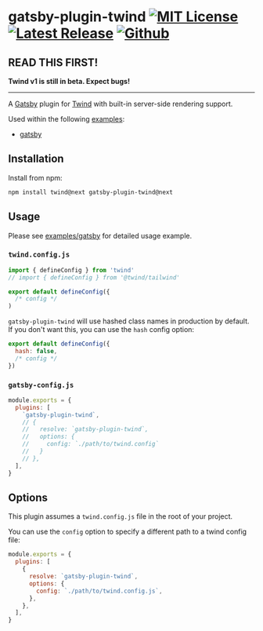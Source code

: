 # gatsby-plugin-twind [![MIT License](https://flat.badgen.net/github/license/tw-in-js/twind)](https://github.com/tw-in-js/twind/blob/next/LICENSE) [![Latest Release](https://flat.badgen.net/npm/v/gatsby-plugin-twind/next?icon=npm&label&cache=10800&color=blue)](https://www.npmjs.com/package/gatsby-plugin-twind/v/next) [![Github](https://flat.badgen.net/badge/icon/tw-in-js%2Ftwind%23gatsby-plugin?icon=github&label)](https://github.com/tw-in-js/twind/tree/next/packages/gatsby-plugin)

## READ THIS FIRST!

**Twind v1 is still in beta. Expect bugs!**

---

A [Gatsby](https://github.com/gatsbyjs/gatsby) plugin for [Twind](<(https://www.npmjs.com/package/twind)>) with built-in server-side rendering support.

Used within the following [examples](https://github.com/tw-in-js/twind/tree/next/examples):

- [gatsby](https://github.com/tw-in-js/twind/tree/next/examples/with-gatsby)

## Installation

Install from npm:

```sh
npm install twind@next gatsby-plugin-twind@next
```

## Usage

Please see [examples/gatsby](https://github.com/tw-in-js/twind/tree/next/examples/gatsby) for detailed usage example.

### `twind.config.js`

```js
import { defineConfig } from 'twind'
// import { defineConfig } from '@twind/tailwind'

export default defineConfig({
  /* config */
)
```

`gatsby-plugin-twind` will use hashed class names in production by default. If you don't want this, you can use the `hash` config option:

```js
export default defineConfig({
  hash: false,
  /* config */
})
```

### `gatsby-config.js`

```js
module.exports = {
  plugins: [
    `gatsby-plugin-twind`,
    // {
    //   resolve: `gatsby-plugin-twind`,
    //   options: {
    //     config: `./path/to/twind.config`
    //   }
    // },
  ],
}
```

## Options

This plugin assumes a `twind.config.js` file in the root of your project.

You can use the `config` option to specify a different path to a twind config file:

```js
module.exports = {
  plugins: [
    {
      resolve: `gatsby-plugin-twind`,
      options: {
        config: `./path/to/twind.config.js`,
      },
    },
  ],
}
```
